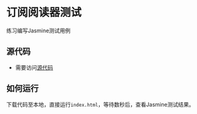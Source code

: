 # 订阅阅读器测试

练习编写Jasmine测试用例

## 源代码

- 需要访问[源代码](https://github.com/chanyhot/Feed-Reader-Testing)

## 如何运行

下载代码至本地，直接运行`index.html`，等待数秒后，查看Jasmine测试结果。
